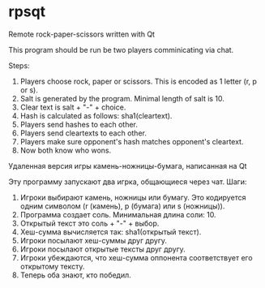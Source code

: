 rpsqt
=====

Remote rock-paper-scissors written with Qt

This program should be run be two players comminicating via chat.

Steps:
1. Players choose rock, paper or scissors.
   This is encoded as 1 letter (r, p or s).
2. Salt is generated by the program. Minimal length of salt is 10.
3. Clear text is salt + "-" + choice.
4. Hash is calculated as follows: sha1(cleartext).
5. Players send hashes to each other.
6. Players send cleartexts to each other.
7. Players make sure opponent's hash matches opponent's cleartext.
8. Now both know who wons.


Удаленная версия игры камень-ножницы-бумага, написанная на Qt

Эту программу запускают два игрка, общающиеся через чат.
Шаги:
1. Игроки выбирают камень, ножницы или бумагу.
   Это кодируется одним символом (r (камень), p (бумага) или s (ножницы)).
2. Программа создает соль. Минимальная длина соли: 10.
3. Открытый текст это соль + "-" + выбор.
4. Хеш-сумма вычисляется так: sha1(открытый текст).
5. Игроки посылают хеш-суммы друг другу.
6. Игроки посылают открытые тексты друг другу.
7. Игроки убеждаются, что хеш-сумма оппонента соответствует его открытому тексту.
8. Теперь оба знают, кто победил.
